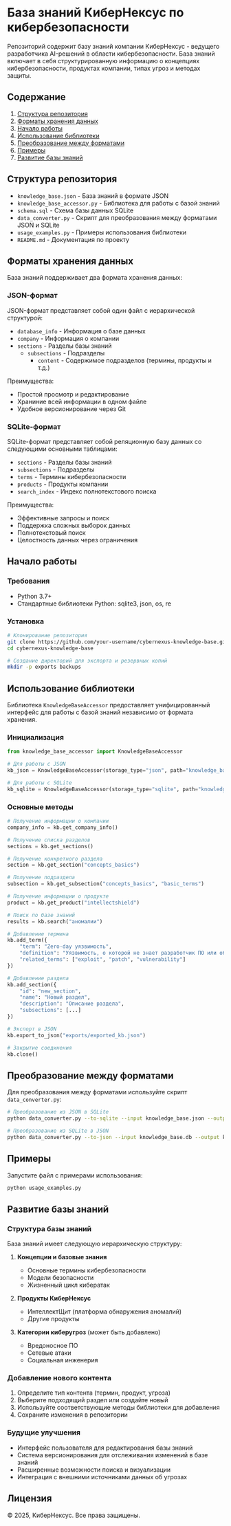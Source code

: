 # База знаний КиберНексус по кибербезопасности

Репозиторий содержит базу знаний компании КиберНексус - ведущего разработчика AI-решений в области кибербезопасности. База знаний включает в себя структурированную информацию о концепциях кибербезопасности, продуктах компании, типах угроз и методах защиты.

## Содержание

1. [Структура репозитория](#структура-репозитория)
2. [Форматы хранения данных](#форматы-хранения-данных)
3. [Начало работы](#начало-работы)
4. [Использование библиотеки](#использование-библиотеки)
5. [Преобразование между форматами](#преобразование-между-форматами)
6. [Примеры](#примеры)
7. [Развитие базы знаний](#развитие-базы-знаний)

## Структура репозитория

- `knowledge_base.json` - База знаний в формате JSON
- `knowledge_base_accessor.py` - Библиотека для работы с базой знаний
- `schema.sql` - Схема базы данных SQLite
- `data_converter.py` - Скрипт для преобразования между форматами JSON и SQLite
- `usage_examples.py` - Примеры использования библиотеки
- `README.md` - Документация по проекту

## Форматы хранения данных

База знаний поддерживает два формата хранения данных:

### JSON-формат

JSON-формат представляет собой один файл с иерархической структурой:
- `database_info` - Информация о базе данных
- `company` - Информация о компании
- `sections` - Разделы базы знаний
  - `subsections` - Подразделы
    - `content` - Содержимое подразделов (термины, продукты и т.д.)

Преимущества:
- Простой просмотр и редактирование
- Храниние всей информации в одном файле
- Удобное версионирование через Git

### SQLite-формат

SQLite-формат представляет собой реляционную базу данных со следующими основными таблицами:
- `sections` - Разделы базы знаний
- `subsections` - Подразделы
- `terms` - Термины кибербезопасности
- `products` - Продукты компании
- `search_index` - Индекс полнотекстового поиска

Преимущества:
- Эффективные запросы и поиск
- Поддержка сложных выборок данных
- Полнотекстовый поиск
- Целостность данных через ограничения

## Начало работы

### Требования

- Python 3.7+
- Стандартные библиотеки Python: sqlite3, json, os, re

### Установка

```bash
# Клонирование репозитория
git clone https://github.com/your-username/cybernexus-knowledge-base.git
cd cybernexus-knowledge-base

# Создание директорий для экспорта и резервных копий
mkdir -p exports backups
```

## Использование библиотеки

Библиотека `KnowledgeBaseAccessor` предоставляет унифицированный интерфейс для работы с базой знаний независимо от формата хранения.

### Инициализация

```python
from knowledge_base_accessor import KnowledgeBaseAccessor

# Для работы с JSON
kb_json = KnowledgeBaseAccessor(storage_type="json", path="knowledge_base.json")

# Для работы с SQLite
kb_sqlite = KnowledgeBaseAccessor(storage_type="sqlite", path="knowledge_base.db")
```

### Основные методы

```python
# Получение информации о компании
company_info = kb.get_company_info()

# Получение списка разделов
sections = kb.get_sections()

# Получение конкретного раздела
section = kb.get_section("concepts_basics")

# Получение подраздела
subsection = kb.get_subsection("concepts_basics", "basic_terms")

# Получение информации о продукте
product = kb.get_product("intellectshield")

# Поиск по базе знаний
results = kb.search("аномалии")

# Добавление термина
kb.add_term({
    "term": "Zero-day уязвимость",
    "definition": "Уязвимость, о которой не знает разработчик ПО или оборудования...",
    "related_terms": ["exploit", "patch", "vulnerability"]
})

# Добавление раздела
kb.add_section({
    "id": "new_section",
    "name": "Новый раздел",
    "description": "Описание раздела",
    "subsections": [...]
})

# Экспорт в JSON
kb.export_to_json("exports/exported_kb.json")

# Закрытие соединения
kb.close()
```

## Преобразование между форматами

Для преобразования между форматами используйте скрипт `data_converter.py`:

```bash
# Преобразование из JSON в SQLite
python data_converter.py --to-sqlite --input knowledge_base.json --output knowledge_base.db --backup

# Преобразование из SQLite в JSON
python data_converter.py --to-json --input knowledge_base.db --output knowledge_base_new.json --backup
```

## Примеры

Запустите файл с примерами использования:

```bash
python usage_examples.py
```

## Развитие базы знаний

### Структура базы знаний

База знаний имеет следующую иерархическую структуру:

1. **Концепции и базовые знания**
   - Основные термины кибербезопасности
   - Модели безопасности
   - Жизненный цикл кибератак

2. **Продукты КиберНексус**
   - ИнтеллектЩит (платформа обнаружения аномалий)
   - Другие продукты

3. **Категории киберугроз** (может быть добавлено)
   - Вредоносное ПО
   - Сетевые атаки
   - Социальная инженерия

### Добавление нового контента

1. Определите тип контента (термин, продукт, угроза)
2. Выберите подходящий раздел или создайте новый
3. Используйте соответствующие методы библиотеки для добавления
4. Сохраните изменения в репозитории

### Будущие улучшения

- Интерфейс пользователя для редактирования базы знаний
- Система версионирования для отслеживания изменений в базе знаний
- Расширенные возможности поиска и визуализации
- Интеграция с внешними источниками данных об угрозах

## Лицензия

© 2025, КиберНексус. Все права защищены.
